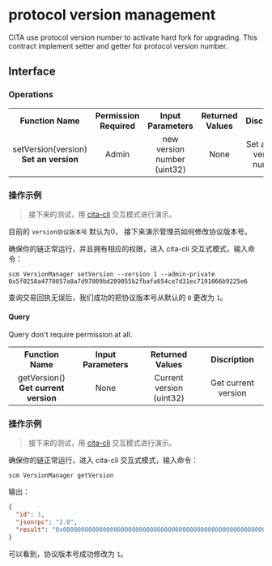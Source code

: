 # protocol version management

CITA use protocol version number to activate hard fork for upgrading. This
contract implement setter and getter for protocol version number.

## Interface

### Operations

<table style = "text-align: center;">
  <tr>
    <th>Function Name</th>
    <th>Permission Required</th>
    <th>Input Parameters</th>
    <th>Returned Values</th>
    <th>Discription</th>
  </tr>
  <tr>
    <td>
      setVersion(version) <br/>
      <strong>Set an version</strong>
    </td>
    <td>Admin</td>
    <td>
      new version number (uint32)
    <td>None</td>
    <td>Set an new version number</td>
  </tr>
</table>

### 操作示例

> 接下来的测试，用 [cita-cli](https://github.com/cryptape/cita-cli) 交互模式进行演示。

目前的 `version协议版本号` 默认为0， 接下来演示管理员如何修改协议版本号。

确保你的链正常运行，并且拥有相应的权限，进入 cita-cli 交互式模式，输入命令：
```shell
scm VersionManager setVersion --version 1 --admin-private 0x5f0258a4778057a8a7d97809bd209055b2fbafa654ce7d31ec7191066b9225e6
```

查询交易回执无误后，我们成功的把协议版本号从默认的 `0` 更改为 `1`。

#### Query

Query don't require permission at all.

<table style = "text-align: center;">
  <tr>
    <th>Function Name</th>
    <th>Input Parameters</th>
    <th>Returned Values</th>
    <th>Discription</th>
  </tr>
  <tr>
    <td>
      getVersion() <br/>
      <strong>Get current version</strong>
    </td>
    <td>
        None
    </td>
    <td>Current version (uint32)</td>
    <td>Get current version</td>
  </tr>
</table>

### 操作示例

> 接下来的测试，用 [cita-cli](https://github.com/cryptape/cita-cli) 交互模式进行演示。

确保你的链正常运行，进入 cita-cli 交互式模式，输入命令：
```shell
scm VersionManager getVersion
```

输出：
```json
{
  "id": 1,
  "jsonrpc": "2.0",
  "result": "0x0000000000000000000000000000000000000000000000000000000000000001"
}
```
可以看到，协议版本号成功修改为 `1`。